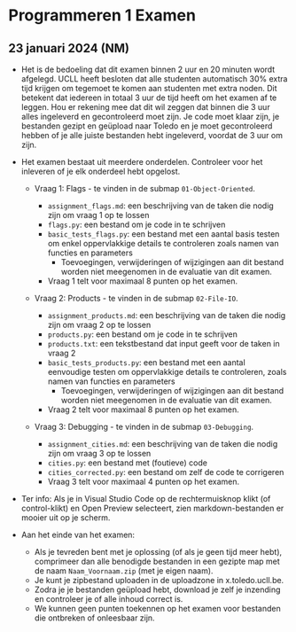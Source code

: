# Programmeren 1 Examen
## 23 januari 2024 (NM)

* Het is de bedoeling dat dit examen binnen 2 uur en 20 minuten wordt afgelegd. UCLL heeft besloten dat alle studenten automatisch 30% extra tijd krijgen om tegemoet te komen aan studenten met extra noden. Dit betekent dat iedereen in totaal 3 uur de tijd heeft om het examen af te leggen. Hou er rekening mee dat dit wil zeggen dat binnen die 3 uur alles ingeleverd en gecontroleerd moet zijn. Je code moet klaar zijn, je bestanden gezipt en geüpload naar Toledo en je moet gecontroleerd hebben of je alle juiste bestanden hebt ingeleverd, voordat de 3 uur om zijn.


* Het examen bestaat uit meerdere onderdelen. Controleer voor het inleveren of je elk onderdeel hebt opgelost.
  * Vraag 1: Flags - te vinden in de submap `01-Object-Oriented`.
    * `assignment_flags.md`: een beschrijving van de taken die nodig zijn om vraag 1 op te lossen
    * `flags.py`: een bestand om je code in te schrijven
    * `basic_tests_flags.py`: een bestand met een aantal basis testen om enkel oppervlakkige details te controleren zoals namen van functies en parameters
      * Toevoegingen, verwijderingen of wijzigingen aan dit bestand worden niet meegenomen in de evaluatie van dit examen.
    * Vraag 1 telt voor maximaal 8 punten op het examen.


  * Vraag 2: Products - te vinden in de submap `02-File-IO`.
    * `assignment_products.md`: een beschrijving van de taken die nodig zijn om vraag 2 op te lossen
    * `products.py`: een bestand om je code in te schrijven
    * `products.txt`: een tekstbestand dat input geeft voor de taken in vraag 2
    * `basic_tests_products.py`: een bestand met een aantal eenvoudige testen om oppervlakkige details te controleren, zoals namen van functies en parameters
      * Toevoegingen, verwijderingen of wijzigingen aan dit bestand worden niet meegenomen in de evaluatie van dit examen.
    * Vraag 2 telt voor maximaal 8 punten op het examen.

  * Vraag 3: Debugging - te vinden in de submap `03-Debugging`.
    * `assignment_cities.md`: een beschrijving van de taken die nodig zijn om vraag 3 op te lossen
    * `cities.py`: een bestand met (foutieve) code 
    * `cities_corrected.py`: een bestand om zelf de code te corrigeren
    * Vraag 3 telt voor maximaal 4 punten op het examen.


* Ter info: Als je in Visual Studio Code op de rechtermuisknop klikt (of control-klikt) en Open Preview selecteert, zien markdown-bestanden er mooier uit op je scherm.


* Aan het einde van het examen:
  * Als je tevreden bent met je oplossing (of als je geen tijd meer hebt), comprimeer dan alle benodigde bestanden in een gezipte map met de naam `Naam_Voornaam.zip` (met je eigen naam).
  * Je kunt je zipbestand uploaden in de uploadzone in x.toledo.ucll.be.
  * Zodra je je bestanden geüpload hebt, download je zelf je inzending en controleer je of alle inhoud correct is.
  * We kunnen geen punten toekennen op het examen voor bestanden die ontbreken of onleesbaar zijn.
